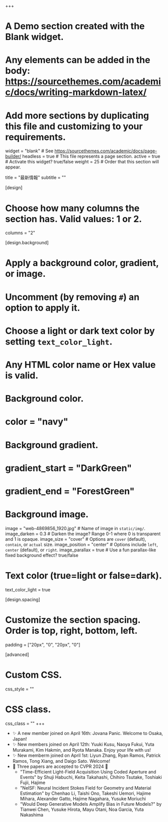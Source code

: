 +++
# A Demo section created with the Blank widget.
# Any elements can be added in the body: https://sourcethemes.com/academic/docs/writing-markdown-latex/
# Add more sections by duplicating this file and customizing to your requirements.

widget = "blank"  # See https://sourcethemes.com/academic/docs/page-builder/
headless = true  # This file represents a page section.
active = true  # Activate this widget? true/false
weight = 25  # Order that this section will appear.

title = "最新情報"
subtitle = ""

[design]
  # Choose how many columns the section has. Valid values: 1 or 2.
  columns = "2"

[design.background]
  # Apply a background color, gradient, or image.
  #   Uncomment (by removing `#`) an option to apply it.
  #   Choose a light or dark text color by setting `text_color_light`.
  #   Any HTML color name or Hex value is valid.

  # Background color.
  # color = "navy"
  
  # Background gradient.
  # gradient_start = "DarkGreen"
  # gradient_end = "ForestGreen"
  
  # Background image.
  image = "web-4869856_1920.jpg"  # Name of image in `static/img/`.
  image_darken = 0.3  # Darken the image? Range 0-1 where 0 is transparent and 1 is opaque.
  image_size = "cover"  #  Options are `cover` (default), `contain`, or `actual` size.
  image_position = "center"  # Options include `left`, `center` (default), or `right`.
  image_parallax = true  # Use a fun parallax-like fixed background effect? true/false
  
  # Text color (true=light or false=dark).
  text_color_light = true

[design.spacing]
  # Customize the section spacing. Order is top, right, bottom, left.
  padding = ["20px", "0", "20px", "0"]

[advanced]
 # Custom CSS. 
 css_style = ""
 
 # CSS class.
 css_class = ""
+++

- :sparkles: A new member joined on April 16th: Jovana Panic. Welcome to Osaka, Japan!
- :sparkles: New members joined on April 12th: Yuuki Kusu, Naoya Fukui, Yuta Murakami, Kim Hakmin, and Ryota Manaka. Enjoy your life with us!
- :sparkles: New memberm joined on April 1st: Liyun Zhang, Ryan Ramos, Patrick Ramos, Tong Xiang, and Daigo Sato. Welcome!
- :tada: Three papers are accepted to CVPR 2024 :tada:
  - "Time-Efficient Light-Field Acquisition Using Coded Aperture and Events" by Shuji Habuchi, Keita Takahashi, Chihiro Tsutake, Toshiaki Fujii, Hajime 
  - "NeISF: Neural Incident Stokes Field for Geometry and Material Estimation" by Chenhao Li, Taishi Ono, Takeshi Uemori, Hajime Mihara, Alexander Gatto, Hajime Nagahara, Yusuke Moriuchi
  - "Would Deep Generative Models Amplify Bias in Future Models?" by Tianwei Chen, Yusuke Hirota, Mayu Otani, Noa Garcia, Yuta Nakashima
